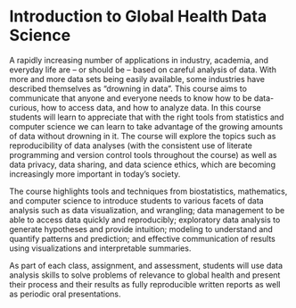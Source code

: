 

# Introduction to Global Health Data Science

A rapidly increasing number of applications in industry, academia, and everyday life are – or should be – based on careful analysis of data. With more and more data sets being easily available, some industries have described themselves as “drowning in data”. This course aims to communicate that anyone and everyone needs to know how to be data-curious, how to access data, and how to analyze data. In this course students will learn to appreciate that with the right tools from statistics and computer science we can learn to take advantage of the growing amounts of data without drowning in it. The course will explore the topics such as reproducibility of data analyses (with the consistent use of literate programming and version control tools throughout the course) as well as data privacy, data sharing, and data science ethics, which are becoming increasingly more important in today’s society.

The course highlights tools and techniques from biostatistics, mathematics, and computer science to introduce students to various facets of data analysis such as data visualization, and wrangling; data management to be able to access data quickly and reproducibly; exploratory data analysis to generate hypotheses and provide intuition; modeling to understand and quantify patterns and prediction; and effective communication of results using visualizations and interpretable summaries.

As part of each class, assignment, and assessment, students will use data analysis skills to solve problems of relevance to global health and present their process and their results as fully reproducible written reports as well as periodic oral presentations.


